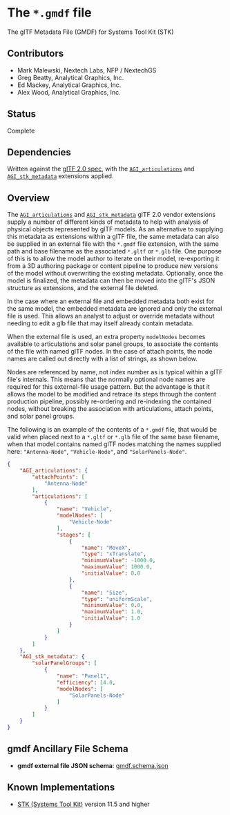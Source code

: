 # The `*.gmdf` file

The glTF Metadata File (GMDF) for Systems Tool Kit (STK)

## Contributors

* Mark Malewski, Nextech Labs, NFP / NextechGS
* Greg Beatty, Analytical Graphics, Inc.
* Ed Mackey, Analytical Graphics, Inc.
* Alex Wood, Analytical Graphics, Inc.

## Status

Complete

## Dependencies

Written against the [glTF 2.0 spec](https://github.com/KhronosGroup/glTF), with the [`AGI_articulations`](https://github.com/KhronosGroup/glTF/tree/master/extensions/2.0/Vendor/AGI_articulations) and [`AGI_stk_metadata`](https://github.com/KhronosGroup/glTF/tree/master/extensions/2.0/Vendor/AGI_stk_metadata) extensions applied.

## Overview

The [`AGI_articulations`](https://github.com/KhronosGroup/glTF/tree/master/extensions/2.0/Vendor/AGI_articulations) and [`AGI_stk_metadata`](https://github.com/KhronosGroup/glTF/tree/master/extensions/2.0/Vendor/AGI_stk_metadata) glTF 2.0 vendor extensions supply a number of different kinds of metadata to help with analysis of physical objects represented by glTF models.  As an alternative to supplying this metadata as extensions within a glTF file, the same metadata can also be supplied in an external file with the `*.gmdf` file extension, with the same path and base filename as the associated `*.gltf` or `*.glb` file.  One purpose of this is to allow the model author to iterate on their model, re-exporting it from a 3D authoring package or content pipeline to produce new versions of the model without overwriting the existing metadata.  Optionally, once the model is finalized, the metadata can then be moved into the glTF's JSON structure as extensions, and the external file deleted.

In the case where an external file and embedded metadata both exist for the same model, the embedded metadata are ignored and only the external file is used.  This allows an analyst to adjust or override metadata without needing to edit a glb file that may itself already contain metadata.

When the external file is used, an extra property `modelNodes` becomes available to articulations and solar panel groups, to associate the contents of the file with named glTF nodes.  In the case of attach points, the node names are called out directly with a list of strings, as shown below.

Nodes are referenced by name, not index number as is typical within a glTF file's internals.  This means that the normally optional node names are required for this external-file usage pattern.  But the advantage is that it allows the model to be modified and retrace its steps through the content production pipeline, possibly re-ordering and re-indexing the contained nodes, without breaking the association with articulations, attach points, and solar panel groups.

The following is an example of the contents of a `*.gmdf` file, that would be valid when placed next to a `*.gltf` or `*.glb` file of the same base filename, when that model contains named glTF nodes matching the names supplied here: `"Antenna-Node"`, `"Vehicle-Node"`, and `"SolarPanels-Node"`.

```json
{
    "AGI_articulations": {
        "attachPoints": [
            "Antenna-Node"
        ],
        "articulations": [
            {
                "name": "Vehicle",
                "modelNodes": [
                    "Vehicle-Node"
                ],
                "stages": [
                    {
                        "name": "MoveX",
                        "type": "xTranslate",
                        "minimumValue": -1000.0,
                        "maximumValue": 1000.0,
                        "initialValue": 0.0
                    },
                    {
                        "name": "Size",
                        "type": "uniformScale",
                        "minimumValue": 0.0,
                        "maximumValue": 1.0,
                        "initialValue": 1.0
                    }
                ]
            }
        ]
    },
    "AGI_stk_metadata": {
        "solarPanelGroups": [
            {
                "name": "Panel1",
                "efficiency": 14.0,
                "modelNodes": [
                    "SolarPanels-Node"
                ]
            }
        ]
    }
}
```

## gmdf Ancillary File Schema

- **gmdf external file JSON schema**: [gmdf.schema.json](schema/gmdf.schema.json)

## Known Implementations

* [STK (Systems Tool Kit)](https://www.agi.com/products/engineering-tools) version 11.5 and higher
